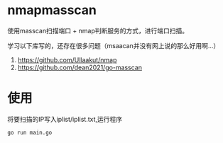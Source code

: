 # nmapmasscan

使用masscan扫描端口 + nmap判断服务的方式，进行端口扫描。

学习以下库写的，还存在很多问题（msaacan并没有网上说的那么好用啊...）

 1. https://github.com/Ullaakut/nmap
 2. https://github.com/dean2021/go-masscan




# 使用

将要扫描的IP写入iplist/iplist.txt,运行程序

```
go run main.go
```

